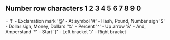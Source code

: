 Number row characters
1
2
3
4
5
6
7
8
9
0
-
=
'!' - Exclamation mark
'@' - At symbol
'#' - Hash, Pound, Number sign
'$' - Dollar sign, Money, Dollars
'%' - Percent
'^' - Up arrow
'&' - And, Amperstand
'*' - Start
'(' - Left bracket
')' - Right bracket
